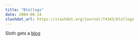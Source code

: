 ```yaml
---
title: "Blollogs"
date: 2004-06-14
slashdot_url: https://slashdot.org/journal/74343/blollogs
---
```


<p>Sloth gets a <a href="http://dwiseman.blogspot.com/">blog</a></p>

